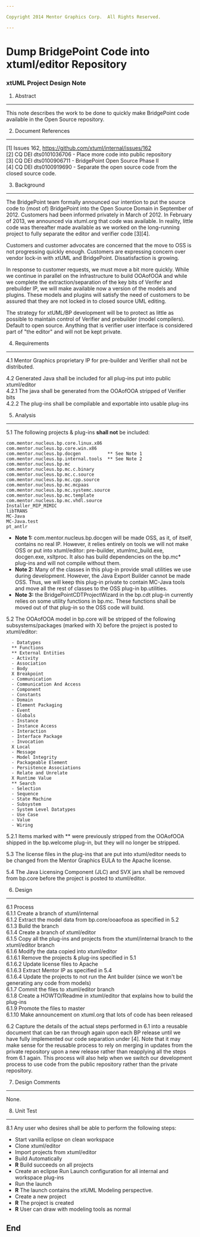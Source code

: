 ```yaml
---

Copyright 2014 Mentor Graphics Corp.  All Rights Reserved.

---
```


# Dump BridgePoint Code into xtuml/editor Repository
### xtUML Project Design Note



1. Abstract
-----------
This note describes the work to be done to quickly make BridgePoint code available
in the Open Source repository.  

2. Document References
----------------------
[1] Issues 162, https://github.com/xtuml/internal/issues/162  
[2] CQ DEI dts0101036706 - Place more code into public repository  
[3] CQ DEI dts0100906711 - BridgePoint Open Source Phase II   
[4] CQ DEI dts0100919690 - Separate the open source code from the closed source code.  

3. Background
-------------
The BridgePoint team formally announced our intention to put the source code to
(most of) BridgePoint into the Open Source Domain in September of 2012.  Customers
had been informed privately in March of 2012.  In 
February of 2013, we announced via xtuml.org that code was available.  In reality,
little code was thereafter made available as we worked on the long-running project
to fully separate the editor and verifier code [3][4].  

Customers and customer advocates are concerned that the move to OSS is not
progressing quickly enough.  Customers are expressing concern over vendor
lock-in with xtUML and BridgePoint.  Dissatisfaction is growing.

In response to customer requests, we must move a bit more quickly.  While we
continue in parallel on the infrastructure to build OOAofOOA and while we
complete the extraction/separation of the key bits of Verifer and prebuilder
IP, we will make available now a version of the models and plugins.  These
models and plugins will satisfy the need of customers to be assured that
they are not locked in to closed source UML editing.

The strategy for xtUML/BP development will be to protect as little as
possible to maintain control of Verifier and prebuilder (model compilers).
Default to open source.  Anything that is verifier user interface is considered 
part of "the editor" and will not be kept private.

4. Requirements
---------------
4.1  Mentor Graphics proprietary IP for pre-builder and Verifier shall not be distributed.  
  
4.2  Generated Java shall be included for all plug-ins put into public xtuml/editor  
4.2.1  The java shall be generated from the OOAofOOA stripped of Verifier bits  
4.2.2  The plug-ins shall be compilable and exportable into usable plug-ins    
  
5. Analysis
-----------
5.1  The following projects & plug-ins __shall not__ be included:  
```
com.mentor.nucleus.bp.core.linux.x86
com.mentor.nucleus.bp.core.win.x86
com.mentor.nucleus.bp.docgen          ** See Note 1
com.mentor.nucleus.bp.internal.tools  ** See Note 2
com.mentor.nucleus.bp.mc
com.mentor.nucleus.bp.mc.c.binary
com.mentor.nucleus.bp.mc.c.source
com.mentor.nucleus.bp.mc.cpp.source
com.mentor.nucleus.bp.mc.mcpaas
com.mentor.nucleus.bp.mc.systemc.source
com.mentor.nucleus.bp.mc.template
com.mentor.nucleus.bp.mc.vhdl.source
Installer_MIP_MIMIC
libTRANS
MC-Java
MC-Java.test
pt_antlr
```
  - __Note 1:__ com.mentor.nucleus.bp.docgen will be made OSS, as it, of itself, contains no real IP.  However, 
  it relies entirely on tools we will not make OSS or put into xtuml/editor: pre-builder, xtumlmc_build.exe, docgen.exe, xsltproc.  It 
  also has build dependencies on the bp.mc* plug-ins and will not compile without them.  
  - __Note 2:__ Many of the classes in this plug-in provide small utilities we use during development.
  However, the Java Export Builder cannot be made OSS.  Thus, we will keep this plug-in private to 
  contain MC-Java tools and move all the rest of classes to the OSS plug-in bp.utilities.
  - __Note 3:__ the BridgePointCDTProjectWizard in the bp.cdt plug-in currently relies on some utility functions
  in bp.mc.  These functions shall be moved out of that plug-in so the OSS code will build.
  
5.2  The OOAofOOA model in bp.core will be stripped of the following subsystems/packages
  (marked with X) before the project is posted to xtuml/editor:
```
  - Datatypes
  ** Functions
  ** External Entities
  - Activity
  - Association
  - Body
  X Breakpoint
  - Communication
  - Communication And Access
  - Component
  - Constants
  - Domain
  - Element Packaging
  - Event
  - Globals
  - Instance
  - Instance Access
  - Interaction
  - Interface Package
  - Invocation
  X Local
  - Message
  - Model Integrity
  - Packageable Element
  - Persistence Associations
  - Relate and Unrelate
  X Runtime Value
  ** Search
  - Selection
  - Sequence
  - State Machine
  - Subsystem
  - System Level Datatypes
  - Use Case
  - Value
  - Wiring
```  
5.2.1  Items marked with ** were previously stripped from the OOAofOOA shipped
  in the bp.welcome plug-in, but they will no longer be stripped.      

5.3  The license files in the plug-ins that are put into xtuml/editor needs to be
  changed from the Mentor Graphics EULA to the Apache license.    
  
5.4 The Java Licensing Component (JLC) and SVX jars shall be removed from bp.core
  before the project is posted to xtuml/editor.    

6. Design
---------
6.1  Process  
6.1.1  Create a branch of xtuml/internal  
6.1.2  Extract  the model data from bp.core/ooaofooa as specified in 5.2  
6.1.3  Build the branch  
6.1.4  Create a branch of xtuml/editor  
6.1.5  Copy all the plug-ins and projects from the xtuml/internal branch to the xtuml/editor branch  
6.1.6  Modify the data copied into xtuml/editor    
6.1.6.1  Remove the projects & plug-ins specified in 5.1    
6.1.6.2  Update license files to Apache  
6.1.6.3  Extract Mentor IP as specified in 5.4  
6.1.6.4  Update the projects to not run the Ant builder (since we won't be generating any code from models)  
6.1.7  Commit the files to xtuml/editor branch  
6.1.8  Create a HOWTO/Readme in xtuml/editor that explains how to build the plug-ins  
6.1.9  Promote the files to master  
6.1.10  Make announcement on xtuml.org that lots of code has been released  

6.2  Capture the details of the actual steps performed in 6.1 into a reusable 
  document that can be ran through again upon each BP release until we have fully
  implemented our code separation under [4].  Note that it may make sense for the 
  reusable process to rely on merging in updates from the private repository 
  upon a new release rather than reapplying all the steps from 6.1 again.  This
  process will also help when we switch our development process to use code from
  the public repository rather than the private repository.    
  
7. Design Comments
------------------
None.

8. Unit Test
------------
8.1  Any user who desires shall be able to perform the following steps:  
  - Start vanilla eclipse on clean workspace
  - Clone xtuml/editor
  - Import projects from xtuml/editor
  - Build Automatically
  - __R__ Build succeeds on all projects
  - Create an eclipse Run Launch configuration for all internal and workspace plug-ins
  - Run the launch
  - __R__ The launch contains the xtUML Modeling perspective.  
  - Create a new project
  - __R__ The project is created
  - __R__ User can draw with modeling tools as normal


End
---


